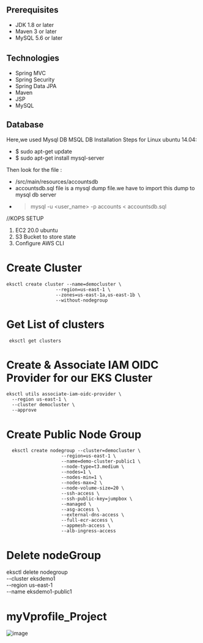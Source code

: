 ## Prerequisites
- JDK 1.8 or later
- Maven 3 or later
- MySQL 5.6 or later
######
## Technologies 
- Spring MVC
- Spring Security
- Spring Data JPA
- Maven
- JSP
- MySQL
## Database
Here,we used Mysql DB 
MSQL DB Installation Steps for Linux ubuntu 14.04:
- $ sudo apt-get update
- $ sudo apt-get install mysql-server

Then look for the file :
- /src/main/resources/accountsdb
- accountsdb.sql file is a mysql dump file.we have to import this dump to mysql db server
- > mysql -u <user_name> -p accounts < accountsdb.sql

//KOPS SETUP
1. EC2 20.0 ubuntu
2. S3 Bucket to store state 
3. Configure AWS CLI 
# Create Cluster
    eksctl create cluster --name=democluster \
                      --region=us-east-1 \
                      --zones=us-east-1a,us-east-1b \
                      --without-nodegroup 

# Get List of clusters
     eksctl get clusters       

# Create & Associate IAM OIDC Provider for our EKS Cluster

    eksctl utils associate-iam-oidc-provider \
      --region us-east-1 \
      --cluster democluster \
      --approve

 # Create Public Node Group   
 
      eksctl create nodegroup --cluster=democluster \
                        --region=us-east-1 \
                        --name=demo-cluster-public1 \
                        --node-type=t3.medium \
                        --nodes=1 \
                        --nodes-min=1 \
                        --nodes-max=2 \
                        --node-volume-size=20 \
                        --ssh-access \
                        --ssh-public-key=jumpbox \
                        --managed \
                        --asg-access \
                        --external-dns-access \
                        --full-ecr-access \
                        --appmesh-access \
                        --alb-ingress-access    

# Delete nodeGroup

   eksctl delete nodegroup \
     --cluster eksdemo1 \
     --region us-east-1 \
     --name eksdemo1-public1


# myVprofile_Project

   ![image](https://user-images.githubusercontent.com/35370115/180217060-bd8af0cc-9121-4e8f-8bfb-016c995b4bce.png)

